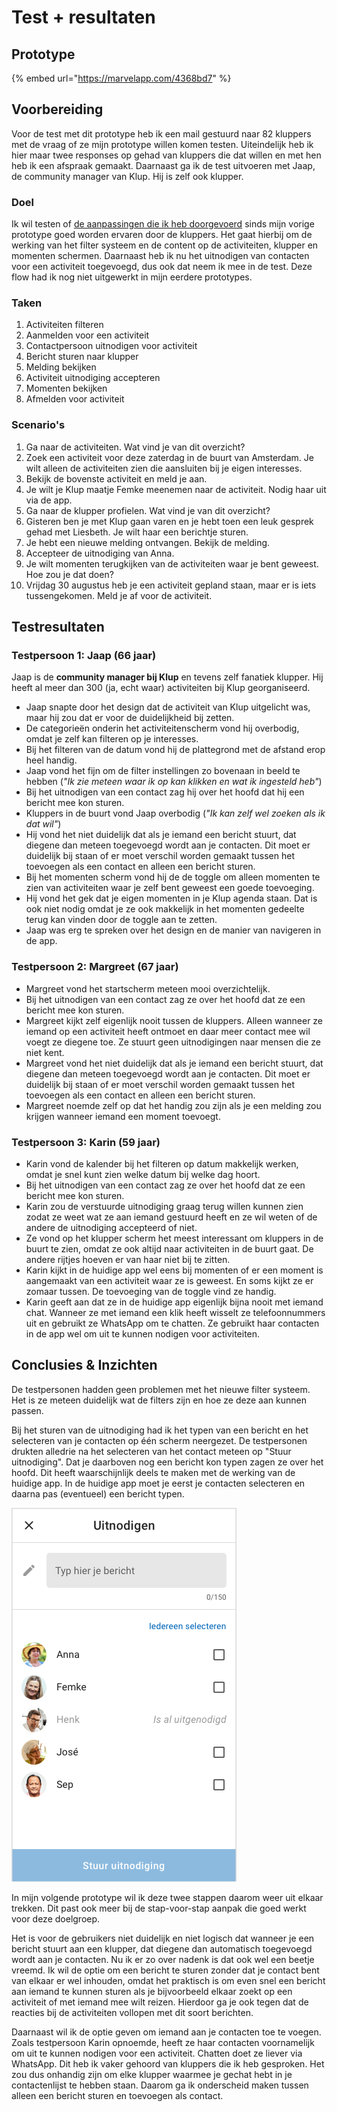 # Test + resultaten

## Prototype

{% embed url="https://marvelapp.com/4368bd7" %}

## Voorbereiding

Voor de test met dit prototype heb ik een mail gestuurd naar 82 kluppers met de vraag of ze mijn prototype willen komen testen. Uiteindelijk heb ik hier maar twee responses op gehad van kluppers die dat willen en met hen heb ik een afspraak gemaakt. Daarnaast ga ik de test uitvoeren met Jaap, de community manager van Klup. Hij is zelf ook klupper.

### Doel

Ik wil testen of [de aanpassingen die ik heb doorgevoerd](./) sinds mijn vorige prototype goed worden ervaren door de kluppers. Het gaat hierbij om de werking van het filter systeem en de content op de activiteiten, klupper en momenten schermen. Daarnaast heb ik nu het uitnodigen van contacten voor een activiteit toegevoegd, dus ook dat neem ik mee in de test. Deze flow had ik nog niet uitgewerkt in mijn eerdere prototypes.

### Taken

1. Activiteiten filteren
2. Aanmelden voor een activiteit
3. Contactpersoon uitnodigen voor activiteit
4. Bericht sturen naar klupper
5. Melding bekijken
6. Activiteit uitnodiging accepteren
7. Momenten bekijken
8. Afmelden voor activiteit

### Scenario's

1. Ga naar de activiteiten. Wat vind je van dit overzicht?
2. Zoek een activiteit voor deze zaterdag in de buurt van Amsterdam. Je wilt alleen de activiteiten zien die aansluiten bij je eigen interesses.
3. Bekijk de bovenste activiteit en meld je aan.
4. Je wilt je Klup maatje Femke meenemen naar de activiteit. Nodig haar uit via de app.
5. Ga naar de klupper profielen. Wat vind je van dit overzicht?
6. Gisteren ben je met Klup gaan varen en je hebt toen een leuk gesprek gehad met Liesbeth. Je wilt haar een berichtje sturen.
7. Je hebt een nieuwe melding ontvangen. Bekijk de melding.
8. Accepteer de uitnodiging van Anna.
9. Je wilt momenten terugkijken van de activiteiten waar je bent geweest. Hoe zou je dat doen?
10. Vrijdag 30 augustus heb je een activiteit gepland staan, maar er is iets tussengekomen. Meld je af voor de activiteit.

## Testresultaten

### Testpersoon 1: Jaap \(66 jaar\)

Jaap is de **community manager bij Klup** en tevens zelf fanatiek klupper. Hij heeft al meer dan 300 \(ja, echt waar\) activiteiten bij Klup georganiseerd. 

* Jaap snapte door het design dat de activiteit van Klup uitgelicht was, maar hij zou dat er voor de duidelijkheid bij zetten. 
* De categorieën onderin het activiteitenscherm vond hij overbodig, omdat je zelf kan filteren op je interesses. 
* Bij het filteren van de datum vond hij de plattegrond met de afstand erop heel handig. 
* Jaap vond het fijn om de filter instellingen zo bovenaan in beeld te hebben \(_"Ik zie meteen waar ik op kan klikken en wat ik ingesteld heb"_\) 
* Bij het uitnodigen van een contact zag hij over het hoofd dat hij een bericht mee kon sturen. 
* Kluppers in de buurt vond Jaap overbodig \(_"Ik kan zelf wel zoeken als ik dat wil"_\) 
* Hij vond het niet duidelijk dat als je iemand een bericht stuurt, dat diegene dan meteen toegevoegd wordt aan je contacten. Dit moet er duidelijk bij staan of er moet verschil worden gemaakt tussen het toevoegen als een contact en alleen een bericht sturen. 
* Bij het momenten scherm vond hij de de toggle om alleen momenten te zien van activiteiten waar je zelf bent geweest een goede toevoeging. 
* Hij vond het gek dat je eigen momenten in je Klup agenda staan. Dat is ook niet nodig omdat je ze ook makkelijk in het momenten gedeelte terug kan vinden door de toggle aan te zetten. 
* Jaap was erg te spreken over het design en de manier van navigeren in de app. 

### Testpersoon 2: Margreet \(67 jaar\)

* Margreet vond het startscherm meteen mooi overzichtelijk. 
* Bij het uitnodigen van een contact zag ze over het hoofd dat ze een bericht mee kon sturen. 
* Margreet kijkt zelf eigenlijk nooit tussen de kluppers. Alleen wanneer ze iemand op een activiteit heeft ontmoet en daar meer contact mee wil voegt ze diegene toe. Ze stuurt geen uitnodigingen naar mensen die ze niet kent. 
* Margreet vond het niet duidelijk dat als je iemand een bericht stuurt, dat diegene dan meteen toegevoegd wordt aan je contacten. Dit moet er duidelijk bij staan of er moet verschil worden gemaakt tussen het toevoegen als een contact en alleen een bericht sturen. 
* Margreet noemde zelf op dat het handig zou zijn als je een melding zou krijgen wanneer iemand een moment toevoegt. 

### Testpersoon 3: Karin \(59 jaar\)

* Karin vond de kalender bij het filteren op datum makkelijk werken, omdat je snel kunt zien welke datum bij welke dag hoort. 
* Bij het uitnodigen van een contact zag ze over het hoofd dat ze een bericht mee kon sturen. 
* Karin zou de verstuurde uitnodiging graag terug willen kunnen zien zodat ze weet wat ze aan iemand gestuurd heeft en ze wil weten of de andere de uitnodiging accepteerd of niet. 
* Ze vond op het klupper scherm het meest interessant om kluppers in de buurt te zien, omdat ze ook altijd naar activiteiten in de buurt gaat. De andere rijtjes hoeven er van haar niet bij te zitten. 
* Karin kijkt in de huidige app wel eens bij momenten of er een moment is aangemaakt van een activiteit waar ze is geweest. En soms kijkt ze er zomaar tussen. De toevoeging van de toggle vind ze handig. 
* Karin geeft aan dat ze in de huidige app eigenlijk bijna nooit met iemand chat. Wanneer ze met iemand een klik heeft wisselt ze telefoonnummers uit en gebruikt ze WhatsApp om te chatten. Ze gebruikt haar contacten in de app wel om uit te kunnen nodigen voor activiteiten.

## Conclusies & Inzichten

De testpersonen hadden geen problemen met het nieuwe filter systeem. Het is ze meteen duidelijk wat de filters zijn en hoe ze deze aan kunnen passen.

Bij het sturen van de uitnodiging had ik het typen van een bericht en het selecteren van je contacten op één scherm neergezet. De testpersonen drukten alledrie na het selecteren van het contact meteen op "Stuur uitnodiging". Dat je daarboven nog een bericht kon typen zagen ze over het hoofd. Dit heeft waarschijnlijk deels te maken met de werking van de huidige app. In de huidige app moet je eerst je contacten selecteren en daarna pas \(eventueel\) een bericht typen.

![](../../.gitbook/assets/1.19-contacten-uitnodigen-1.png)

In mijn volgende prototype wil ik deze twee stappen daarom weer uit elkaar trekken. Dit past ook meer bij de stap-voor-stap aanpak die goed werkt voor deze doelgroep.

Het is voor de gebruikers niet duidelijk en niet logisch dat wanneer je een bericht stuurt aan een klupper, dat diegene dan automatisch toegevoegd wordt aan je contacten. Nu ik er zo over nadenk is dat ook wel een beetje vreemd. Ik wil de optie om een bericht te sturen zonder dat je contact bent van elkaar er wel inhouden, omdat het praktisch is om even snel een bericht aan iemand te kunnen sturen als je bijvoorbeeld elkaar zoekt op een activiteit of met iemand mee wilt reizen. Hierdoor ga je ook tegen dat de reacties bij de activiteiten vollopen met dit soort berichten.

Daarnaast wil ik de optie geven om iemand aan je contacten toe te voegen. Zoals testpersoon Karin opnoemde, heeft ze haar contacten voornamelijk om uit te kunnen nodigen voor een activiteit. Chatten doet ze liever via WhatsApp. Dit heb ik vaker gehoord van kluppers die ik heb gesproken. Het zou dus onhandig zijn om elke klupper waarmee je gechat hebt in je contactenlijst te hebben staan. Daarom ga ik onderscheid maken tussen alleen een bericht sturen en toevoegen als contact.

